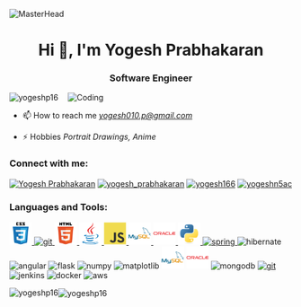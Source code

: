 ![MasterHead](https://user-images.githubusercontent.com/95478989/198955082-6e78ebb5-e1e4-49f9-8d32-6e5af3984dcd.gif)
<h1 align="center">Hi 👋, I'm Yogesh Prabhakaran</h1>
<h3 align="center">Software Engineer</h3>
<img align="right" alt="Coding" width="400" src="https://www.lambdatest.com/resources/images/news24.gif">

<p align="left"> <img src="https://komarev.com/ghpvc/?username=yogeshp16&label=Profile%20views&color=0e75b6&style=flat" alt="yogeshp16" /> </p>

- 📫 How to reach me *yogesh010.p@gmail.com*

- ⚡ Hobbies *Portrait Drawings, Anime*

<h3 align="left">Connect with me:</h3>
<p align="left">
<a href="https://linkedin.com/in/yogesh-prabhakaran-ba1635229" target="blank"><img align="center" src="https://raw.githubusercontent.com/rahuldkjain/github-profile-readme-generator/master/src/images/icons/Social/linked-in-alt.svg" alt="Yogesh Prabhakaran" height="30" width="40" /></a>
<a href="https://instagram.com/yogesh_prabhakaran" target="blank"><img align="center" src="https://raw.githubusercontent.com/rahuldkjain/github-profile-readme-generator/master/src/images/icons/Social/instagram.svg" alt="yogesh_prabhakaran" height="30" width="40" /></a>
<a href="https://www.leetcode.com/yogesh166" target="blank"><img align="center" src="https://raw.githubusercontent.com/rahuldkjain/github-profile-readme-generator/master/src/images/icons/Social/leet-code.svg" alt="yogesh166" height="30" width="40" /></a>
<a href="https://auth.geeksforgeeks.org/user/yogeshn5ac" target="blank"><img align="center" src="https://raw.githubusercontent.com/rahuldkjain/github-profile-readme-generator/master/src/images/icons/Social/geeks-for-geeks.svg" alt="yogeshn5ac" height="30" width="40" /></a>
</p>

<h3 align="left">Languages and Tools:</h3>
<p align="left">
  <!-- Programming Languages -->
  <a href="https://www.w3schools.com/css/" target="_blank" rel="noreferrer">
    <img src="https://raw.githubusercontent.com/devicons/devicon/master/icons/css3/css3-original-wordmark.svg" alt="css3" width="40" height="40"/>
  </a>
  <a href="https://git-scm.com/" target="_blank" rel="noreferrer">
    <img src="https://www.vectorlogo.zone/logos/git-scm/git-scm-icon.svg" alt="git" width="40" height="40"/>
  </a>
  <a href="https://www.w3.org/html/" target="_blank" rel="noreferrer">
    <img src="https://raw.githubusercontent.com/devicons/devicon/master/icons/html5/html5-original-wordmark.svg" alt="html5" width="40" height="40"/>
  </a>
  <a href="https://www.java.com" target="_blank" rel="noreferrer">
    <img src="https://raw.githubusercontent.com/devicons/devicon/master/icons/java/java-original.svg" alt="java" width="40" height="40"/>
  </a>
  <a href="https://developer.mozilla.org/en-US/docs/Web/JavaScript" target="_blank" rel="noreferrer">
    <img src="https://raw.githubusercontent.com/devicons/devicon/master/icons/javascript/javascript-original.svg" alt="javascript" width="40" height="40"/>
  </a>
  <a href="https://www.mysql.com/" target="_blank" rel="noreferrer">
    <img src="https://raw.githubusercontent.com/devicons/devicon/master/icons/mysql/mysql-original-wordmark.svg" alt="mysql" width="40" height="40"/>
  </a>
  <a href="https://www.oracle.com/" target="_blank" rel="noreferrer">
    <img src="https://raw.githubusercontent.com/devicons/devicon/master/icons/oracle/oracle-original.svg" alt="oracle" width="40" height="40"/>
  </a>
  <a href="https://www.python.org" target="_blank" rel="noreferrer">
    <img src="https://raw.githubusercontent.com/devicons/devicon/master/icons/python/python-original.svg" alt="python" width="40" height="40"/>
  </a>
  <!-- Frameworks and Libraries -->
  <a href="https://spring.io/" target="_blank" rel="noreferrer">
    <img src="https://www.vectorlogo.zone/logos/springio/springio-icon.svg" alt="spring" width="40" height="40"/>
  </a>
  <img src="https://www.hibernate.org/images/hibernate-logo.svg" alt="hibernate" width="40" height="40"/>
  <img src="https://angular.io/assets/images/logos/angular/angular.svg" alt="angular" width="40" height="40"/>
  <img src="https://flask.palletsprojects.com/en/2.0.x/_images/flask-logo.png" alt="flask" width="40" height="40"/>
  <img src="https://upload.wikimedia.org/wikipedia/en/thumb/3/31/NumPy_logo_2020.svg/1200px-NumPy_logo_2020.svg.png" alt="numpy" width="40" height="40"/>
  <img src="https://matplotlib.org/stable/_images/sphx_glr_logos2_001.png" alt="matplotlib" width="40" height="40"/>
  <!-- Database Systems -->
  <img src="https://raw.githubusercontent.com/devicons/devicon/master/icons/mysql/mysql-original-wordmark.svg" alt="mysql" width="40" height="40"/>
  <img src="https://raw.githubusercontent.com/devicons/devicon/master/icons/oracle/oracle-original.svg" alt="oracle" width="40" height="40"/>
  <img src="https://mongodb.com/assets/images/global/favicon.ico" alt="mongodb" width="40" height="40"/>
  <!-- Tools and Platforms -->
  <a href="https://git-scm.com/" target="_blank" rel="noreferrer">
    <img src="https://www.vectorlogo.zone/logos/git-scm/git-scm-icon.svg" alt="git" width="40" height="40"/>
  </a>
  <img src="https://upload.wikimedia.org/wikipedia/commons/5/5b/Jenkins_logo.svg" alt="jenkins" width="40" height="40"/>
  <img src="https://www.docker.com/sites/default/files/d8/2019-07/vertical-logo-monochromatic.png" alt="docker" width="40" height="40"/>
  <img src="https://aws.amazon.com/favicon.ico" alt="aws" width="40" height="40"/>
 
</p>


<p><img align="left" src="https://github-readme-stats.vercel.app/api/top-langs?username=yogeshp16&show_icons=true&locale=en&layout=compact" alt="yogeshp16" /></p>



<p><img align="center" src="https://github-readme-streak-stats.herokuapp.com/?user=yogeshp16&" alt="yogeshp16" /></p>
